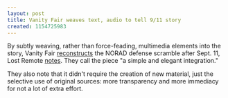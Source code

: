 ```yaml
---
layout: post
title: Vanity Fair weaves text, audio to tell 9/11 story
created: 1154725983
---
```

By subtly weaving, rather than force-feading, multimedia elements into the story, Vanity Fair <a href="http://www.vanityfair.com/features/general/060801fege01" target="_blank">reconstructs</a> the NORAD defense scramble after Sept. 11, Lost Remote <a href="http://www.nowbreaking.com/?p=209" target="_blank">notes</a>. They call the piece "a simple and elegant integration."

They also note that it didn't require the creation of new material, just the selective use of original sources: more transparency and more immediacy for not a lot of extra effort.

